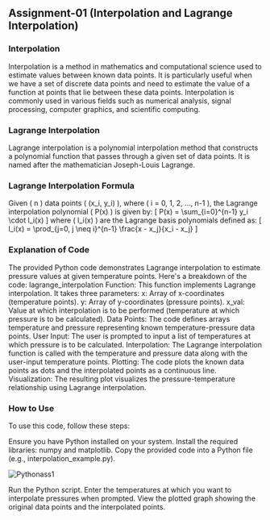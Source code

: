 ## Assignment-01 (Interpolation and Lagrange Interpolation)
### Interpolation
Interpolation is a method in mathematics and computational science used to estimate values between known data points. It is particularly useful when we have a set of discrete data points and need to estimate the value of a function at points that lie between these data points. Interpolation is commonly used in various fields such as numerical analysis, signal processing, computer graphics, and scientific computing.
### Lagrange Interpolation
Lagrange interpolation is a polynomial interpolation method that constructs a polynomial function that passes through a given set of data points. It is named after the mathematician Joseph-Louis Lagrange.
### Lagrange Interpolation Formula
Given ( n ) data points ( (x_i, y_i) ), where ( i = 0, 1, 2, ..., n-1 ), the Lagrange interpolation polynomial ( P(x) ) is given by:
[ P(x) = \sum_{i=0}^{n-1} y_i \cdot l_i(x) ]
where ( l_i(x) ) are the Lagrange basis polynomials defined as:
[ l_i(x) = \prod_{j=0, j \neq i}^{n-1} \frac{x - x_j}{x_i - x_j} ]
### Explanation of Code
The provided Python code demonstrates Lagrange interpolation to estimate pressure values at given temperature points. Here's a breakdown of the code:
lagrange_interpolation Function: This function implements Lagrange interpolation. It takes three parameters:
x: Array of x-coordinates (temperature points).
y: Array of y-coordinates (pressure points).
x_val: Value at which interpolation is to be performed (temperature at which pressure is to be calculated).
Data Points: The code defines arrays temperature and pressure representing known temperature-pressure data points.
User Input: The user is prompted to input a list of temperatures at which pressure is to be calculated.
Interpolation: The Lagrange interpolation function is called with the temperature and pressure data along with the user-input temperature points.
Plotting: The code plots the known data points as dots and the interpolated points as a continuous line.
Visualization: The resulting plot visualizes the pressure-temperature relationship using Lagrange interpolation.
### How to Use
To use this code, follow these steps:

Ensure you have Python installed on your system.
Install the required libraries: numpy and matplotlib.
Copy the provided code into a Python file (e.g., interpolation_example.py).

![Pythonass1](https://github.com/divyaansh0105/ComputationalPython/assets/158050858/86490541-1876-4d07-b841-bdbb212e86fa)

Run the Python script.
Enter the temperatures at which you want to interpolate pressures when prompted.
View the plotted graph showing the original data points and the interpolated points.
